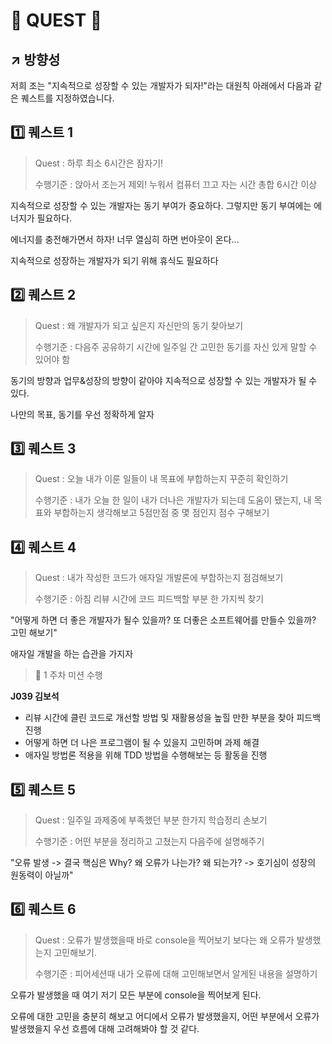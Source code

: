 # 🤔 QUEST 🤔

## ↗️ 방향성

저희 조는 "지속적으로 성장할 수 있는 개발자가 되자!"라는 대원칙 아래에서 다음과 같은 퀘스트를 지정하였습니다.

## 1️⃣ 퀘스트 1

> Quest : 하루 최소 6시간은 잠자기!
>
> 수행기준 : 앉아서 조는거 제외! 누워서 컴퓨터 끄고 자는 시간 총합 6시간 이상

지속적으로 성장할 수 있는 개발자는 동기 부여가 중요하다. 그렇지만 동기 부여에는 에너지가 필요하다.

에너지를 충전해가면서 하자! 너무 열심히 하면 번아웃이 온다...

지속적으로 성장하는 개발자가 되기 위해 휴식도 필요하다

## 2️⃣ 퀘스트 2

> Quest : 왜 개발자가 되고 싶은지 자신만의 동기 찾아보기
>
> 수행기준 : 다음주 공유하기 시간에 일주일 간 고민한 동기를 자신 있게 말할 수 있어야 함

동기의 방향과 업무&성장의 방향이 같아야 지속적으로 성장할 수 있는 개발자가 될 수 있다.

나만의 목표, 동기를 우선 정확하게 알자

## 3️⃣ 퀘스트 3

> Quest : 오늘 내가 이룬 일들이 내 목표에 부합하는지 꾸준히 확인하기
>
> 수행기준 : 내가 오늘 한 일이 내가 더나은 개발자가 되는데 도움이 됐는지, 내 목표와 부합하는지 생각해보고 5점만점 중 몇 점인지 점수 구해보기

## 4️⃣ 퀘스트 4

> Quest : 내가 작성한 코드가 애자일 개발론에 부합하는지 점검해보기
>
> 수행기준 : 아침 리뷰 시간에 코드 피드백할 부분 한 가지씩 찾기

"어떻게 하면 더 좋은 개발자가 될수 있을까? 또 더좋은 소프트웨어를 만들수 있을까? 고민 해보기"

애자일 개발을 하는 습관을 가지자

> 🧘 1 주차 미션 수행

**J039 김보석**

- 리뷰 시간에 클린 코드로 개선할 방법 및 재활용성을 높힐 만한 부분을 찾아 피드백 진행
- 어떻게 하면 더 나은 프로그램이 될 수 있을지 고민하며 과제 해결
- 애자일 방법론 적용을 위해 TDD 방법을 수행해보는 등 활동을 진행

## 5️⃣ 퀘스트 5

> Quest : 일주일 과제중에 부족했던 부분 한가지 학습정리 손보기
>
> 수행기준 : 어떤 부분을 정리하고 고쳤는지 다음주에 설명해주기

"오류 발생 -> 결국 핵심은 Why? 왜 오류가 나는가? 왜 되는가? -> 호기심이 성장의 원동력이 아닐까"

## 6️⃣ 퀘스트 6

> Quest : 오류가 발생했을때 바로 console을 찍어보기 보다는 왜 오류가 발생했는지 고민해보기.
>
> 수행기준 : 피어세션때 내가 오류에 대해 고민해보면서 알게된 내용을 설명하기

오류가 발생했을 때 여기 저기 모든 부분에 console을 찍어보게 된다.

오류에 대한 고민을 충분히 해보고 어디에서 오류가 발생했을지, 어떤 부분에서 오류가 발생했을지 우선 흐름에 대해 고려해봐야 할 것 같다.
